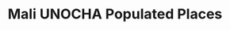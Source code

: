 ---
title: Mali UNOCHA Populated Places
categories: 
    - data
geography: mali
partner: unocha
cat: logistics
year: unknown
layer: ocha-cod.mali-populatedplaces-unknown-date
api:
embed:
source: <a href="http://cod.humanitarianresponse.info/country-region/mali">OCHA</a>
license: Humanitarian Use
updated: 3/28/2012
description: This layer depicts populated places in Mali. Data obtained from the UN Office for the Coordination of Humanitarian Affairs (UN OCHA) [Common and Fundamental Operating Datasets Registry](http://cod.humanitarianresponse.info/). See the [Mali](http://cod.humanitarianresponse.info/country-region/Mali) registry for the most recent changes.
downloads:
    - type: shapefile
      link: http://dl.dropbox.com/u/72717685/ocha-mali-populatedplaces.zip
    - type: sqlite
      link: http://dl.dropbox.com/u/72717685/ocha-mali-populatedplaces.sqlite.zip
---